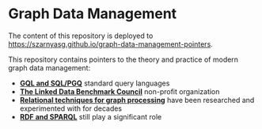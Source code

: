 # Graph Data Management

The content of this repository is deployed to <https://szarnyasg.github.io/graph-data-management-pointers>.

This repository contains pointers to the theory and practice of modern graph data management:

* [**GQL and SQL/PGQ**](GQL-and-SQL-PGQ.md) standard query languages
* [**The Linked Data Benchmark Council**](LDBC.md) non-profit organization
* [**Relational techniques for graph processing**](Relational-Techniques-for-Graph-Processing.md) have been researched and experimented with for decades
* [**RDF and SPARQL**](RDF-and-SPARQL.md) still play a significant role
